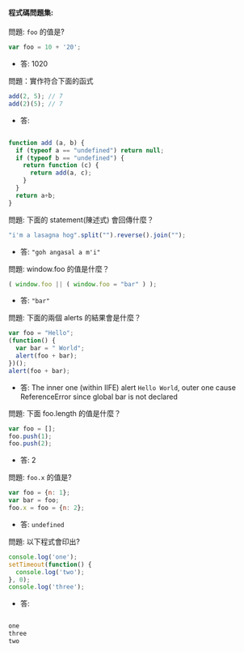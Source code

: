 
#### <a name='coding-questions'>程式碼問題集:</a>

問題: `foo` 的值是?
```javascript
var foo = 10 + '20';
```

  * 答: 1020

問題：實作符合下面的函式

```javascript
add(2, 5); // 7
add(2)(5); // 7
```

  * 答:

  ```javascript

  function add (a, b) {
    if (typeof a == "undefined") return null;
    if (typeof b == "undefined") {
      return function (c) {
        return add(a, c);
      }
    }
    return a+b;
  }
  ```

問題: 下面的 statement(陳述式) 會回傳什麼？

```javascript
"i'm a lasagna hog".split("").reverse().join("");
```

  * 答: `"goh angasal a m'i"`

問題:  window.foo 的值是什麼？

```javascript
( window.foo || ( window.foo = "bar" ) );
```

  * 答: `"bar"`

問題: 下面的兩個 alerts 的結果會是什麼？

```javascript
var foo = "Hello";
(function() {
  var bar = " World";
  alert(foo + bar);
})();
alert(foo + bar);
```

  * 答: The inner one (within IIFE) alert `Hello World`, outer one cause ReferenceError since global bar is not declared

問題: 下面 foo.length 的值是什麼？

```javascript
var foo = [];
foo.push(1);
foo.push(2);
```

  * 答: 2

問題: `foo.x` 的值是?
```javascript
var foo = {n: 1};
var bar = foo;
foo.x = foo = {n: 2};
```

  * 答: `undefined`

問題: 以下程式會印出?
```javascript
console.log('one');
setTimeout(function() {
  console.log('two');
}, 0);
console.log('three');
```

  * 答: 

  ```javascript
  
  one
  three
  two
  ```